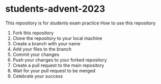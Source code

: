 # students-advent-2023
This repository is for students exam practice
How to use this repository 
1. Fork this repository
2. Clone the repository to your local machine
3. Create a branch with your name
4. Add your files to the branch
5. Commit your changes
6. Push your changes to your forked repository
7. Create a pull request to the main repository
8. Wait for your pull request to be merged
9. Celebrate your success


